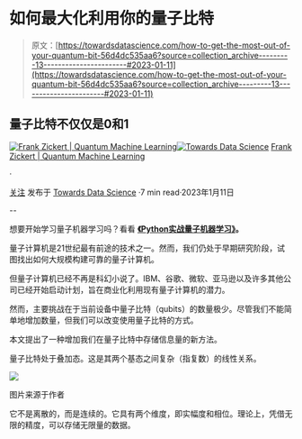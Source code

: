 # 如何最大化利用你的量子比特

> 原文：[https://towardsdatascience.com/how-to-get-the-most-out-of-your-quantum-bit-56d4dc535aa6?source=collection_archive---------13-----------------------#2023-01-11](https://towardsdatascience.com/how-to-get-the-most-out-of-your-quantum-bit-56d4dc535aa6?source=collection_archive---------13-----------------------#2023-01-11)

## 量子比特不仅仅是0和1

[](https://pyqml.medium.com/?source=post_page-----56d4dc535aa6--------------------------------)[![Frank Zickert | Quantum Machine Learning](../Images/ae361c0d68d13dac21bb86c7496d2917.png)](https://pyqml.medium.com/?source=post_page-----56d4dc535aa6--------------------------------)[](https://towardsdatascience.com/?source=post_page-----56d4dc535aa6--------------------------------)[![Towards Data Science](../Images/a6ff2676ffcc0c7aad8aaf1d79379785.png)](https://towardsdatascience.com/?source=post_page-----56d4dc535aa6--------------------------------) [Frank Zickert | Quantum Machine Learning](https://pyqml.medium.com/?source=post_page-----56d4dc535aa6--------------------------------)

·

[关注](https://medium.com/m/signin?actionUrl=https%3A%2F%2Fmedium.com%2F_%2Fsubscribe%2Fuser%2Feebfab42a2c4&operation=register&redirect=https%3A%2F%2Ftowardsdatascience.com%2Fhow-to-get-the-most-out-of-your-quantum-bit-56d4dc535aa6&user=Frank+Zickert+%7C+Quantum+Machine+Learning&userId=eebfab42a2c4&source=post_page-eebfab42a2c4----56d4dc535aa6---------------------post_header-----------) 发布于 [Towards Data Science](https://towardsdatascience.com/?source=post_page-----56d4dc535aa6--------------------------------) ·7 min read·2023年1月11日[](https://medium.com/m/signin?actionUrl=https%3A%2F%2Fmedium.com%2F_%2Fvote%2Ftowards-data-science%2F56d4dc535aa6&operation=register&redirect=https%3A%2F%2Ftowardsdatascience.com%2Fhow-to-get-the-most-out-of-your-quantum-bit-56d4dc535aa6&user=Frank+Zickert+%7C+Quantum+Machine+Learning&userId=eebfab42a2c4&source=-----56d4dc535aa6---------------------clap_footer-----------)

--

[](https://medium.com/m/signin?actionUrl=https%3A%2F%2Fmedium.com%2F_%2Fbookmark%2Fp%2F56d4dc535aa6&operation=register&redirect=https%3A%2F%2Ftowardsdatascience.com%2Fhow-to-get-the-most-out-of-your-quantum-bit-56d4dc535aa6&source=-----56d4dc535aa6---------------------bookmark_footer-----------)

想要开始学习量子机器学习吗？看看 [**《Python实战量子机器学习》**](https://www.pyqml.com/volume1?provider=medium&origin=mostofqubit)**。**

量子计算机是21世纪最有前途的技术之一。然而，我们仍处于早期研究阶段，试图找出如何大规模构建可靠的量子计算机。

但量子计算机已经不再是科幻小说了。IBM、谷歌、微软、亚马逊以及许多其他公司已经开始启动计划，旨在商业化利用现有量子计算机的潜力。

然而，主要挑战在于当前设备中量子比特（qubits）的数量极少。尽管我们不能简单地增加数量，但我们可以改变使用量子比特的方式。

本文提出了一种增加我们在量子比特中存储信息量的新方法。

量子比特处于叠加态。这是其两个基态之间复杂（指复数）的线性关系。

![](../Images/404e41a8830212ae0356bdc1219619d1.png)

图片来源于作者

它不是离散的，而是连续的。它具有两个维度，即实幅度和相位。理论上，凭借无限的精度，可以存储无限量的数据。
